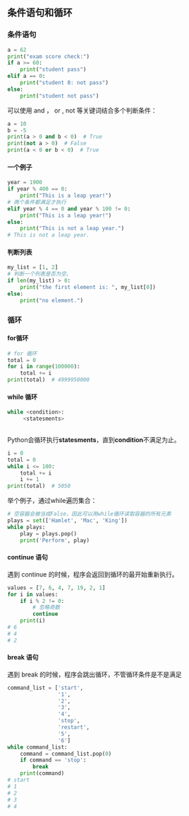 
## 条件语句和循环

### 条件语句


```python 
a = 62
print("exam score check:")
if a >= 60:
    print("student pass")
elif a == 0:
    print("student 0: not pass")
else:
    print("student not pass")
```


可以使用 and ， or , not 等关键词结合多个判断条件：


```python 
a = 10
b = -5
print(a > 0 and b < 0)  # True
print(not a > 0)  # False
print(a < 0 or b < 0)  # True
```


#### 一个例子


```python 
year = 1900
if year % 400 == 0:
    print("This is a leap year!")
# 两个条件都满足才执行
elif year % 4 == 0 and year % 100 != 0:
    print("This is a leap year!")
else:
    print("This is not a leap year.")
# This is not a leap year.
```


#### 判断列表


```python 
my_list = [1, 2]
# 判断一个列表是否为空。
if len(my_list) > 0:
    print("the first element is: ", my_list[0])
else:
    print("no element.")

```



### 循环

#### for循环


```python 
# for 循环
total = 0
for i in range(100000):
    total += i
print(total)  # 4999950000
```


#### while 循环

```python
while <condition>:
     <statesments>
    
```

Python会循环执行**statesments**，直到**condition**不满足为止。


```python 
i = 0
total = 0
while i <= 100:
    total += i
    i += 1
print(total)  # 5050
```


举个例子，通过while遍历集合：


```python 
# 空容器会被当成False，因此可以用while循环读取容器的所有元素
plays = set(['Hamlet', 'Mac', 'King'])
while plays:
    play = plays.pop()
    print('Perform', play)
```


#### continue 语句

遇到 continue 的时候，程序会返回到循环的最开始重新执行。


```python 
values = [7, 6, 4, 7, 19, 2, 1]
for i in values:
    if i % 2 != 0:
        # 忽略奇数
        continue
    print(i)
# 6
# 4
# 2
```


#### break 语句

遇到 break 的时候，程序会跳出循环，不管循环条件是不是满足


```python 
command_list = ['start',
                '1',
                '2',
                '3',
                '4',
                'stop',
                'restart',
                '5',
                '6']
while command_list:
    command = command_list.pop(0)
    if command == 'stop':
        break
    print(command)
# start
# 1
# 2
# 3
# 4

```


